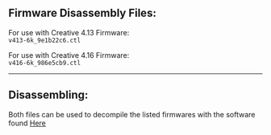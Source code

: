 ## Firmware Disassembly Files:

For use with Creative 4.13 Firmware:<br>
```v413-6k_9e1b22c6.ctl```

For use with Creative 4.16 Firmware:<br>
```v416-6k_986e5cb9.ctl```

---
## Disassembling:
Both files can be used to decompile the listed firmwares with the software found [Here](https://www.bipom.com/dis51.php)
